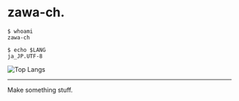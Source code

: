 # zawa-ch.

```
$ whoami
zawa-ch
```

```
$ echo $LANG
ja_JP.UTF-8
```

![Top Langs](https://github-readme-stats.vercel.app/api/top-langs/?username=zawa-ch&layout=compact)

---

Make something stuff.

